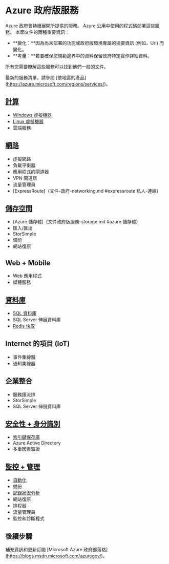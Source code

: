 <properties
    pageTitle="Azure 政府版服務 |Microsoft Azure"
    description="提供可用的服務中 Azure 政府版的概觀"
    services="Azure-Government"
    cloud="gov" 
    documentationCenter=""
    authors="zakramer"
    manager="liki"
    editor="" />

<tags
    ms.service="multiple"
    ms.devlang="na"
    ms.topic="article"
    ms.tgt_pltfrm="na"
    ms.workload="azure-government"
    ms.date="10/14/2016"
    ms.author="zakramer" />


#  <a name="azure-government-services"></a>Azure 政府版服務

Azure 政府會持續展開所提供的服務。  Azure 公用中使用的程式碼部署這些服務。  本節文件的兩種重要資訊︰

- **變化︰**因為尚未部署的功能或政府版環境專屬的摘要資訊 (例如，Url) 而變化。  
- **考量︰**若要確保您規範邊界中的資料保留政府特定實作詳細資料。

所有您需要瞭解這些服務可以找到他們一般的文件。

最新的服務清單，請參閱 [依地區的產品] (https://azure.microsoft.com/regions/services/)。 

## <a name="computedocumentation-government-computemd"></a>[計算](documentation-government-compute.md)

+ [Windows 虛擬機器](documentation-government-compute.md#virtual-machines)
+ [Linux 虛擬機器](documentation-government-compute.md#virtual-machines)
+ 雲端服務

## <a name="networkingdocumentation-government-networkingmd"></a>[網路](documentation-government-networking.md)

+ 虛擬網路
+ 負載平衡器
+ 應用程式的閘道器
+ VPN 閘道器
+ 流量管理員
+ [ExpressRoute]（文件-政府-networking.md #expressroute 私人-連線）

## <a name="storagedocumentation-government-services-storagemd"></a>[儲存空間](documentation-government-services-storage.md)

+ [Azure 儲存體]（文件政府版服務-storage.md #azure 儲存體）
+ 匯入/匯出
+ StorSimple
+ 備份
+ 網站復原

## <a name="web--mobile"></a>Web + Mobile

+ Web 應用程式
+ 媒體服務

## <a name="databasesdocumentation-government-services-databasemd"></a>[資料庫](documentation-government-services-database.md)

+ [SQL 資料庫](documentation-government-services-database.md#sql-database)
+ SQL Server 伸展資料庫
+ [Redis 快取](documentation-government-services-database.md#azure-redis-cache)

## <a name="internet-of-things-iot"></a>Internet 的項目 (IoT)

+ 事件集線器
+ 通知集線器

## <a name="enterprise-integration"></a>企業整合

+ 服務匯流排
+ StorSimple
+ SQL Server 伸展資料庫

## <a name="security--identitydocumentation-government-services-securityandidentitymd"></a>[安全性 + 身分識別](documentation-government-services-securityandidentity.md)

+ [索引鍵保存庫](documentation-government-services-securityandidentity.md#key-vault)
+ Azure Active Directory
+ 多重因素驗證

## <a name="monitoring--managementdocumentation-government-services-monitoringandmanagementmd"></a>[監控 + 管理](documentation-government-services-monitoringandmanagement.md)

+ [自動化](documentation-government-services-monitoringandmanagement.md#automation)
+ 備份
+ [記錄狀況分析](documentation-government-services-monitoringandmanagement.md#log-analytics)
+ 網站復原
+ 排程器
+ 流量管理員
+ 監控和診斷程式

##  <a name="next-steps"></a>後續步驟 
 
補充資訊和更新訂閱 [Microsoft Azure 政府部落格] (https://blogs.msdn.microsoft.com/azuregov/)。
